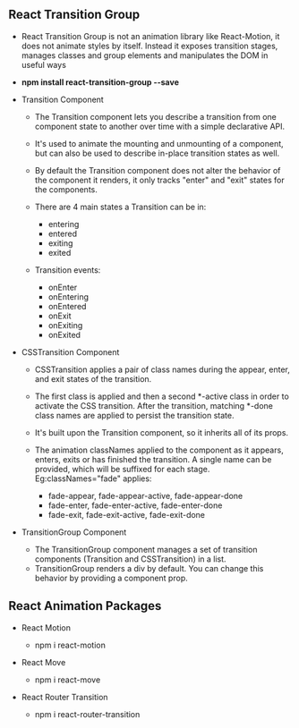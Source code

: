 ## React Transition Group

- React Transition Group is not an animation library like React-Motion, it does not animate styles by itself. Instead it exposes transition stages, manages classes and group elements and manipulates the DOM in useful ways
- **npm install react-transition-group --save**
- Transition Component

     - The Transition component lets you describe a transition from one component state to another over time with a simple declarative API.
     - It's used to animate the mounting and unmounting of a component, but can also be used to describe in-place transition states as well.
     - By default the Transition component does not alter the behavior of the component it renders, it only tracks "enter" and "exit" states for the components.
     - There are 4 main states a Transition can be in:
     
          - entering
          - entered
          - exiting
          - exited
     - Transition events:
           
          - onEnter
          - onEntering
          - onEntered
          - onExit
          - onExiting
          - onExited
        
 - CSSTransition Component
      
      - CSSTransition applies a pair of class names during the appear, enter, and exit states of the transition.
      - The first class is applied and then a second *-active class in order to activate the CSS transition. After the transition, matching *-done class names are applied to persist the transition state. 
      - It's built upon the Transition component, so it inherits all of its props.
      - The animation classNames applied to the component as it appears, enters, exits or has finished the transition. A single name can be provided, which will be suffixed for each stage. Eg:classNames="fade" applies:

           - fade-appear, fade-appear-active, fade-appear-done
           - fade-enter, fade-enter-active, fade-enter-done
           - fade-exit, fade-exit-active, fade-exit-done

- TransitionGroup Component

     - The TransitionGroup component manages a set of transition components (Transition and CSSTransition) in a list. 
     - TransitionGroup renders a div by default. You can change this behavior by providing a component prop.
      
## React Animation Packages

- React Motion

     - npm i react-motion
 
- React Move
      
     - npm i react-move
- React Router Transition

     - npm i react-router-transition



